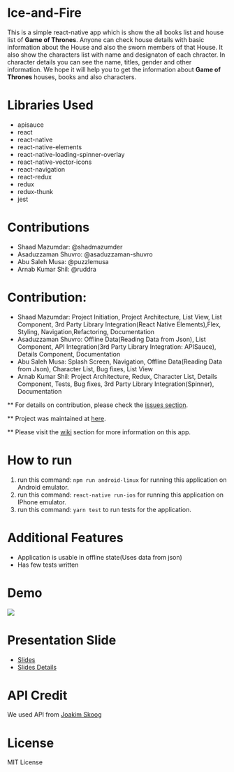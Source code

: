 # Ice-and-Fire
This is a simple react-native app which is show the all books list and house list of <b>Game of Thrones</b>. Anyone can check house details with basic information about the House and also the sworn members of that House. It also show the characters list with name and designaton of each chracter. In character details you can see the name, titles, gender and other information. We hope it will help you to get the information about <b>Game of Thrones</b> houses, books and also characters.

# Libraries Used
 - apisauce
 - react
 - react-native
 - react-native-elements
 - react-native-loading-spinner-overlay
 - react-native-vector-icons
 - react-navigation
 - react-redux
 - redux
 - redux-thunk
 - jest 

# Contributions
- Shaad Mazumdar: @shadmazumder
- Asaduzzaman Shuvro: @asaduzzaman-shuvro
- Abu Saleh Musa: @puzzlemusa
- Arnab Kumar Shil: @ruddra

# Contribution:
- Shaad Mazumdar: Project Initiation, Project Architecture, List View, List Component, 3rd Party Library Integration(React Native Elements),Flex, Styling, Navigation,Refactoring, Documentation
- Asaduzzaman Shuvro: Offline Data(Reading Data from Json), List Component, API Integration(3rd Party Library Integration: APISauce), Details Component, Documentation
- Abu Saleh Musa: Splash Screen, Navigation, Offline Data(Reading Data from Json), Character List, Bug fixes, List View
- Arnab Kumar Shil: Project Architecture, Redux, Character List, Details Component, Tests, Bug fixes, 3rd Party Library Integration(Spinner), Documentation

** For details on contribution, please check the [issues section](https://github.com/shadmazumder/Ice-and-Fire/issues).

** Project was maintained at [here](https://github.com/shadmazumder/Ice-and-Fire/projects/1).

** Please visit the [wiki](https://github.com/shadmazumder/Ice-and-Fire/wiki) section for more information on this app.


# How to run
1. run this command: `npm run android-linux` for running this application on Android emulator.
2. run this command: `react-native run-ios` for running this application on IPhone emulator.
3. run this command: `yarn test` to run tests for the application.

# Additional Features
 - Application is usable in offline state(Uses data from json)
 - Has few tests written

# Demo
<img src="https://github.com/shadmazumder/Ice-and-Fire/raw/master/demo/Ice%20And%20Fire.gif">

# Presentation Slide
+ [Slides](https://docs.google.com/presentation/d/1slBgwBmAPH-kIwGkCiKuQjEBGvitEmzAU0LryqD13Yg/edit?usp=sharing)
+ [Slides Details](https://github.com/shadmazumder/Ice-and-Fire/wiki/Slide-Details)

# API Credit
We used API from [Joakim Skoog](https://anapioficeandfire.com)

# License 
MIT License
